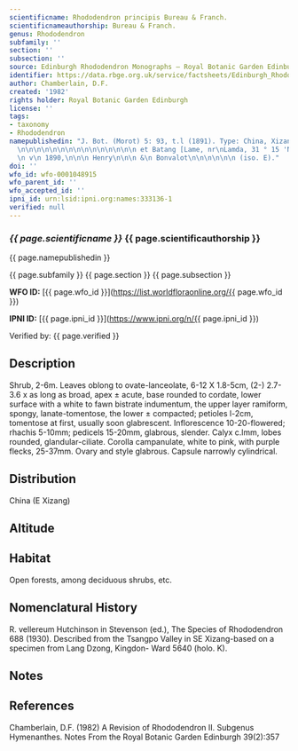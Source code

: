 ```yaml
---
scientificname: Rhododendron principis Bureau & Franch.
scientificnameauthorship: Bureau & Franch.
genus: Rhododendron
subfamily: ''
section: ''
subsection: ''
source: Edinburgh Rhododendron Monographs – Royal Botanic Garden Edinburgh
identifier: https://data.rbge.org.uk/service/factsheets/Edinburgh_Rhododendron_Monographs.xhtml
author: Chamberlain, D.F.
created: '1982'
rights holder: Royal Botanic Garden Edinburgh
license: ''
tags:
- taxonomy
- Rhododendron
namepublishedin: "J. Bot. (Morot) 5: 93, t.l (1891). Type: China, Xizang, entre Lhasa\n\
  \n\n\n\n\n\n\n\n\n\n\n\n\n\n\n et Batang [Lame, nr\nLamda, 31 ° 15 'N 97 °E], 3000m,\n\
  \n v\n 1890,\n\n\n Henry\n\n\n &\n Bonvalot\n\n\n\n\n\n (iso. E)."
doi: ''
wfo_id: wfo-0001048915
wfo_parent_id: ''
wfo_accepted_id: ''
ipni_id: urn:lsid:ipni.org:names:333136-1
verified: null
---
```

### _{{ page.scientificname }}_ {{ page.scientificauthorship }}
 {{ page.namepublishedin }}

{{ page.subfamily }} {{ page.section }} {{ page.subsection }}

**WFO ID:** [{{ page.wfo_id }}](https://list.worldfloraonline.org/{{ page.wfo_id }})

**IPNI ID:** [{{ page.ipni_id }}](https://www.ipni.org/n/{{ page.ipni_id }})

Verified by: {{ page.verified }}



## Description
Shrub, 2-6m. Leaves oblong to ovate-lanceolate, 6-12 X 1.8-5cm, (2-) 2.7-3.6 x as long as broad, apex ± acute, base rounded to cordate, lower surface with a white to fawn bistrate indumentum, the upper layer ramiform, spongy, lanate-tomentose, the lower ± compacted; petioles l-2cm, tomentose at first, usually soon glabrescent. Inflorescence 10-20-flowered; rhachis 5-10mm; pedicels 15-20mm, glabrous, slender. Calyx c.lmm, lobes rounded, glandular-ciliate. Corolla campanulate, white to pink, with purple flecks, 25-37mm. Ovary and style glabrous. Capsule narrowly cylindrical.

## Distribution
China (E Xizang)

## Altitude


## Habitat
Open forests, among deciduous shrubs, etc.

## Nomenclatural History
R. vellereum Hutchinson in Stevenson (ed.), The Species of Rhododendron 688 (1930). Described from the Tsangpo Valley in SE Xizang-based on a specimen from Lang Dzong, Kingdon- Ward 5640 (holo. K).
                       
## Notes


## References

Chamberlain, D.F. (1982) A Revision of Rhododendron II. Subgenus Hymenanthes. Notes From the Royal Botanic Garden Edinburgh 39(2):357
